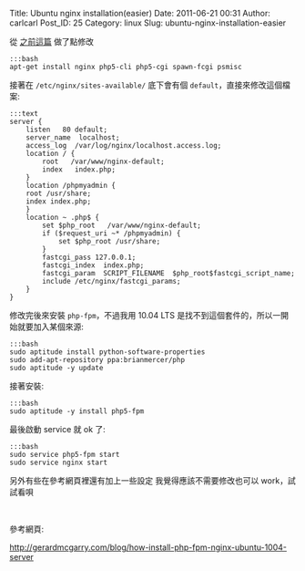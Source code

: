 Title: Ubuntu nginx installation(easier)
Date: 2011-06-21 00:31
Author: carlcarl
Post_ID: 25
Category: linux
Slug: ubuntu-nginx-installation-easier

從 [之前這篇][] 做了點修改

	:::bash
	apt-get install nginx php5-cli php5-cgi spawn-fcgi psmisc

接著在 `/etc/nginx/sites-available/` 底下會有個 `default`，直接來修改這個檔案:

	:::text
	server {
		listen   80 default;
		server_name  localhost;
		access_log  /var/log/nginx/localhost.access.log;
		location / {
			root   /var/www/nginx-default;
			index   index.php;
		}
		location /phpmyadmin {
		root /usr/share;
		index index.php;
		}
		location ~ .php$ {
			set $php_root   /var/www/nginx-default;
			if ($request_uri ~* /phpmyadmin) {
				set $php_root /usr/share;
			}
			fastcgi_pass 127.0.0.1;
			fastcgi_index  index.php;
			fastcgi_param  SCRIPT_FILENAME  $php_root$fastcgi_script_name;
			include /etc/nginx/fastcgi_params;
		}
	}


修改完後來安裝 `php-fpm`，不過我用 10.04 LTS 是找不到這個套件的，所以一開始就要加入某個來源:

	:::bash
	sudo aptitude install python-software-properties
	sudo add-apt-repository ppa:brianmercer/php
	sudo aptitude -y update


接著安裝:

	:::bash
	sudo aptitude -y install php5-fpm

最後啟動 service 就 ok 了:

	:::bash
	sudo service php5-fpm start
	sudo service nginx start

另外有些在參考網頁裡還有加上一些設定 我覺得應該不需要修改也可以 work，試試看唄

 

參考網頁:

<http://gerardmcgarry.com/blog/how-install-php-fpm-nginx-ubuntu-1004-server>

  [之前這篇]: /24/ubuntu-nginx-installation

